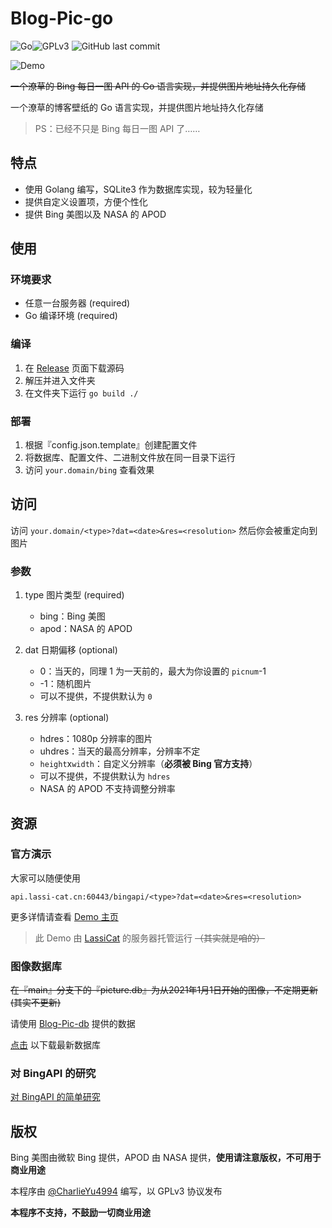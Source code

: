 # Blog-Pic-go
![Go](https://img.shields.io/github/go-mod/go-version/CharlieYu4994/Blog-Pic-go)![GPLv3](https://img.shields.io/github/license/CharlieYu4994/Blog-Pic-go) ![GitHub last commit](https://img.shields.io/github/last-commit/CharlieYu4994/Blog-Pic-go)

![Demo](https://api.lassi-cat.cn:60443/bingapi/bing)

~~一个潦草的 Bing 每日一图 API 的 Go 语言实现，并提供图片地址持久化存储~~

一个潦草的博客壁纸的 Go 语言实现，并提供图片地址持久化存储

> PS：已经不只是 Bing 每日一图 API 了……


## 特点
+ 使用 Golang 编写，SQLite3 作为数据库实现，较为轻量化
+ 提供自定义设置项，方便个性化
+ 提供 Bing 美图以及 NASA 的 APOD


## 使用

### 环境要求
+ 任意一台服务器 (required)
+ Go 编译环境 (required)

### 编译
1. 在 [Release](https://github.com/CharlieYu4994/Blog-Pic-go/releases) 页面下载源码
2. 解压并进入文件夹
3. 在文件夹下运行 `go build ./`

### 部署
1. 根据『config.json.template』创建配置文件
2. 将数据库、配置文件、二进制文件放在同一目录下运行
3. 访问 `your.domain/bing` 查看效果


## 访问
访问 `your.domain/<type>?dat=<date>&res=<resolution>` 然后你会被重定向到图片

### 参数
1. type 图片类型 (required)
   + bing：Bing 美图
   + apod：NASA 的 APOD

1. dat 日期偏移 (optional)
   + 0：当天的，同理 1 为一天前的，最大为你设置的 `picnum`-1
   + -1：随机图片
   + 可以不提供，不提供默认为 `0`

2. res 分辨率 (optional)
   + hdres：1080p 分辨率的图片
   + uhdres：当天的最高分辨率，分辨率不定
   + `height`x`width`：自定义分辨率（**必须被 Bing 官方支持**）
   + 可以不提供，不提供默认为 `hdres`
   + NASA 的 APOD 不支持调整分辨率


## 资源

### 官方演示
大家可以随便使用
```
api.lassi-cat.cn:60443/bingapi/<type>?dat=<date>&res=<resolution>
```
更多详情请查看 [Demo 主页](https://bing.charlie.moe)
> 此 Demo 由 [LassiCat](https://github.com/LassiCat) 的服务器托管运行 ~~（其实就是咱的）~~

### 图像数据库
~~在『main』分支下的『picture.db』为从2021年1月1日开始的图像，不定期更新 (其实不更新)~~

请使用 [Blog-Pic-db](https://github.com/CharlieYu4994/Blog-Pic-db) 提供的数据

[点击](https://github.com/CharlieYu4994/Blog-Pic-db/releases/latest/download/picture.db) 以下载最新数据库

### 对 BingAPI 的研究
[对 BingAPI 的简单研究](https://blog.charlie.moe/post/BingAPI-00/)


## 版权
Bing 美图由微软 Bing 提供，APOD 由 NASA 提供，**使用请注意版权，不可用于商业用途**

本程序由 [@CharlieYu4994](https://blog.charlie.moe/) 编写，以 GPLv3 协议发布

**本程序不支持，不鼓励一切商业用途**


